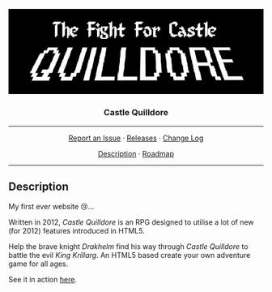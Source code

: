 <p align="center">
    <img src="res/castle-quilldore.png" alt="Castle Quilldore">
</p>
<h3 align="center">Castle Quilldore</h3>
<hr>
<p align="center">
  <a href="../../issues">Report an Issue</a>
  ·
  <a href="../../releases">Releases</a>
  ·
  <a href="/CHANGELOG.md">Change Log</a>
</p>
<p align="center">
  <a href="#Description">Description</a>
  ·
  <a href="#Roadmap">Roadmap</a>
</p>
<hr>

## Description
My first ever website :cry:...  

Written in 2012, *Castle Quilldore* is an RPG designed to utilise a lot of new (for 2012) features introduced in HTML5.  

Help the brave knight *Drakhelm* find his way through *Castle Quilldore* to battle the evil *King Krillarg*. An HTML5 based create your own adventure game for all ages.  

See it in action <a href="https://tobybutchart.github.io/castle-quilldore/src/" target="_blank">here</a>.
